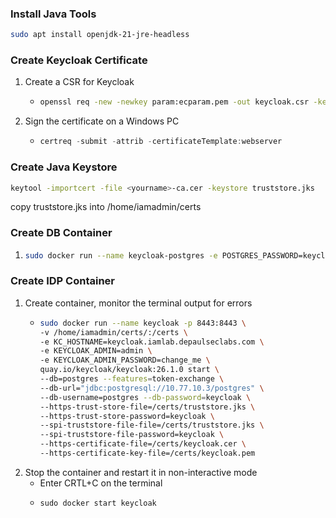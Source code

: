 ### Install Java Tools
```bash
sudo apt install openjdk-21-jre-headless
```

### Create Keycloak Certificate

1. Create a CSR for Keycloak
    - ```bash
      openssl req -new -newkey param:ecparam.pem -out keycloak.csr -keyout keycloak.pem -addext subjectAltName=DNS.1:keycloak.iamlab.depaulseclabs.com -nodes
        ```
2. Sign the certificate on a Windows PC
    - ```powershell
      certreq -submit -attrib -certificateTemplate:webserver
      ```
### Create Java Keystore
```bash
keytool -importcert -file <yourname>-ca.cer -keystore truststore.jks
```
copy truststore.jks into /home/iamadmin/certs

### Create DB Container
1. ```bash
   sudo docker run --name keycloak-postgres -e POSTGRES_PASSWORD=keycloak -p 5432:5432 -d postgres
   ```

### Create IDP Container
1. Create container, monitor the terminal output for errors
    - ```bash
      sudo docker run --name keycloak -p 8443:8443 \
      -v /home/iamadmin/certs/:/certs \
      -e KC_HOSTNAME=keycloak.iamlab.depaulseclabs.com \
      -e KEYCLOAK_ADMIN=admin \
      -e KEYCLOAK_ADMIN_PASSWORD=change_me \
      quay.io/keycloak/keycloak:26.1.0 start \
      --db=postgres --features=token-exchange \
      --db-url="jdbc:postgresql://10.77.10.3/postgres" \
      --db-username=postgres --db-password=keycloak \
      --https-trust-store-file=/certs/truststore.jks \
      --https-trust-store-password=keycloak \
      --spi-truststore-file-file=/certs/truststore.jks \
      --spi-truststore-file-password=keycloak \
      --https-certificate-file=/certs/keycloak.cer \
      --https-certificate-key-file=/certs/keycloak.pem
      ```
2. Stop the container and restart it in non-interactive mode
    - Enter CRTL+C on the terminal
    - ```
      sudo docker start keycloak
      ```
